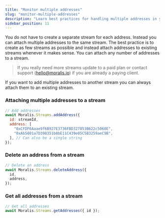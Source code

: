 ```yaml
---
title: "Monitor multiple addresses"
slug: "monitor-multiple-addresses"
description: "Learn best practices for handling multiple addresses in your streams."
sidebar_position: 11
---
```


You do not have to create a separate stream for each address. Instead you can attach multiple addresses to the same stream. The best practice is to create as few streams as possible and instead attach addresses to existing streams whenever it makes sense. You can attach any number of addresses to a stream. 

> If you really need more streams update to a paid plan or contact support (hello@moralis.io) if you are already a paying client.

If you want to add multiple addresses to another stream you can always attach them to an existing stream.

### Attaching multiple addresses to a stream

```javascript
// Add addresses
await Moralis.Streams.addAddress({
  id: streamId,
  address: [
    "0xCFDF6Aaae9f6B927E3736FBD327853B622c5060E",
    "0xAb5801a7D398351b8bE11C439e05C5B3259aeC9B",
  ], // Can also be a single string
});
```


### Delete an address from a stream

```javascript
// Delete an address
await Moralis.Streams.deleteAddress({
  id,
  address,
});
```



### Get all addresses from a stream

```javascript
// Get all addresses
await Moralis.Streams.getAddresses({ id });

```